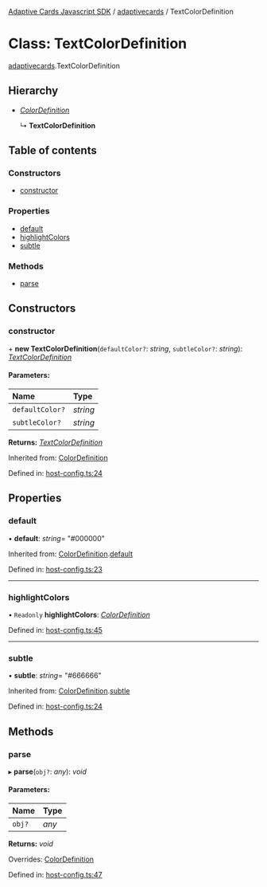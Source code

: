 [Adaptive Cards Javascript SDK](../README.md) / [adaptivecards](../modules/adaptivecards.md) / TextColorDefinition

# Class: TextColorDefinition

[adaptivecards](../modules/adaptivecards.md).TextColorDefinition

## Hierarchy

- [_ColorDefinition_](host_config.colordefinition.md)

  ↳ **TextColorDefinition**

## Table of contents

### Constructors

- [constructor](adaptivecards.textcolordefinition.md#constructor)

### Properties

- [default](adaptivecards.textcolordefinition.md#default)
- [highlightColors](adaptivecards.textcolordefinition.md#highlightcolors)
- [subtle](adaptivecards.textcolordefinition.md#subtle)

### Methods

- [parse](adaptivecards.textcolordefinition.md#parse)

## Constructors

### constructor

\+ **new TextColorDefinition**(`defaultColor?`: _string_, `subtleColor?`: _string_): [_TextColorDefinition_](host_config.textcolordefinition.md)

#### Parameters:

| Name            | Type     |
| :-------------- | :------- |
| `defaultColor?` | _string_ |
| `subtleColor?`  | _string_ |

**Returns:** [_TextColorDefinition_](host_config.textcolordefinition.md)

Inherited from: [ColorDefinition](host_config.colordefinition.md)

Defined in: [host-config.ts:24](https://github.com/microsoft/AdaptiveCards/blob/0938a1f10/source/nodejs/adaptivecards/src/host-config.ts#L24)

## Properties

### default

• **default**: _string_= "#000000"

Inherited from: [ColorDefinition](host_config.colordefinition.md).[default](host_config.colordefinition.md#default)

Defined in: [host-config.ts:23](https://github.com/microsoft/AdaptiveCards/blob/0938a1f10/source/nodejs/adaptivecards/src/host-config.ts#L23)

---

### highlightColors

• `Readonly` **highlightColors**: [_ColorDefinition_](host_config.colordefinition.md)

Defined in: [host-config.ts:45](https://github.com/microsoft/AdaptiveCards/blob/0938a1f10/source/nodejs/adaptivecards/src/host-config.ts#L45)

---

### subtle

• **subtle**: _string_= "#666666"

Inherited from: [ColorDefinition](host_config.colordefinition.md).[subtle](host_config.colordefinition.md#subtle)

Defined in: [host-config.ts:24](https://github.com/microsoft/AdaptiveCards/blob/0938a1f10/source/nodejs/adaptivecards/src/host-config.ts#L24)

## Methods

### parse

▸ **parse**(`obj?`: _any_): _void_

#### Parameters:

| Name   | Type  |
| :----- | :---- |
| `obj?` | _any_ |

**Returns:** _void_

Overrides: [ColorDefinition](host_config.colordefinition.md)

Defined in: [host-config.ts:47](https://github.com/microsoft/AdaptiveCards/blob/0938a1f10/source/nodejs/adaptivecards/src/host-config.ts#L47)
